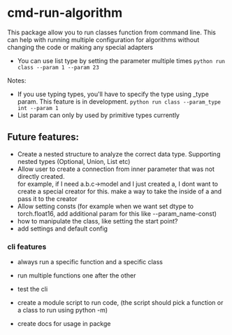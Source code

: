 # cmd-run-algorithm
This package allow you to run classes function from command line. This can help with running multiple configuration for algorithms without changing the code or making any special adapters

- You can use list type by setting the parameter multiple times `python run class --param 1 --param 23` 

Notes:
- If you use typing types, you'll have to specify the type using _type param. This feature is in development.
`python run class --param_type int --param 1`
- List param can only by used by primitive types currently


## Future features:
- Create a nested structure to analyze the correct data type. Supporting nested types (Optional, Union, List etc)
- Allow user to create a connection from inner parameter that was not directly created.
<br>for example, if I need a.b.c->model and I just created a, I dont want to create a special creator for this. make a way to take the inside of a and pass it to the creator
- Allow setting consts (for example when we want set dtype to torch.float16, add additional param for this like --param_name-const)
- how to manipulate the class, like setting the start point?
- add settings and default config

### cli features
- always run a specific function and a specific class
- run multiple functions one after the other
- test the cli

- create a module script to run code, (the script should pick a function or a class to run using python -m) 
- create docs for usage in packge